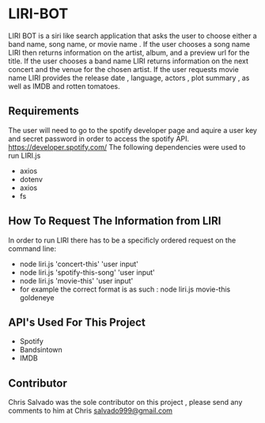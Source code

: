 # LIRI-BOT
LIRI BOT is a siri like search application that asks the user to choose either a band name, song name, or movie name . If the user chooses a song name LIRI then returns information on the artist, album, and a preview url for the title. If the user chooses a band name LIRI returns information on the next concert and the venue for the chosen artist. If the user requests movie name LIRI provides the release date , language, actors , plot summary , as well as IMDB and rotten tomatoes. 

## Requirements
The user will need to go to the spotify developer page and aquire a user key and secret password in order to access the spotify API. https://developer.spotify.com/
The following dependencies were used to run LIRI.js
* axios
* dotenv 
* axios
* fs
  
## How To Request The Information from LIRI

In order to run LIRI there has to be a specificly ordered request on the command line:

* node liri.js 'concert-this' 'user input'
* node liri.js 'spotify-this-song' 'user input'
* node liri.js 'movie-this' 'user input'
* for example the correct format is as such : node liri.js movie-this goldeneye
  
## API's Used For This Project
* Spotify
* Bandsintown
* IMDB
  
## Contributor 
Chris Salvado was the sole contributor on this project , please send any comments to him at Chris salvado999@gmail.com
